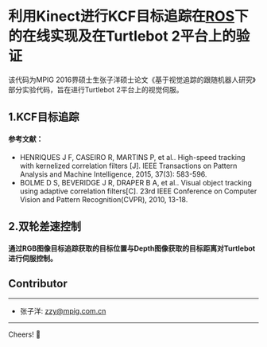 # 利用Kinect进行KCF目标追踪在[ROS](http://www.ros.org)下的在线实现及在Turtlebot 2平台上的验证
   该代码为MPIG 2016界硕士生张子洋硕士论文《基于视觉追踪的跟随机器人研究》部分实验代码，旨在进行Turtlebot 2平台上的视觉伺服。

## 1.KCF目标追踪
#### 参考文献：
* HENRIQUES J F, CASEIRO R, MARTINS P, et al.. High-speed tracking with kernelized correlation filters [J]. IEEE Transactions on Pattern Analysis and Machine Intelligence, 2015, 37(3): 583-596.
* BOLME D S, BEVERIDGE J R, DRAPER B A, et al.. Visual object tracking using adaptive correlation filters[C]. 23rd IEEE Conference on Computer Vision and Pattern Recognition(CVPR), 2010, 13-18.

## 2.双轮差速控制
#### 通过RGB图像目标追踪获取的目标位置与Depth图像获取的目标距离对Turtlebot进行伺服控制。

## Contributor
-------------------
- 张子洋: [zzy@mpig.com.cn](www.mpig.com.cn)

---------
Cheers!
:panda_face:
